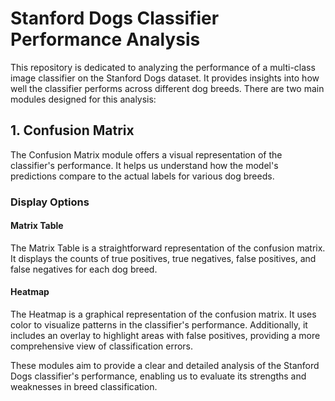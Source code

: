 # Stanford Dogs Classifier Performance Analysis

This repository is dedicated to analyzing the performance of a multi-class image classifier on the Stanford Dogs dataset. It provides insights into how well the classifier performs across different dog breeds. There are two main modules designed for this analysis:

## 1. Confusion Matrix

The Confusion Matrix module offers a visual representation of the classifier's performance. It helps us understand how the model's predictions compare to the actual labels for various dog breeds.

### Display Options

#### Matrix Table

The Matrix Table is a straightforward representation of the confusion matrix. It displays the counts of true positives, true negatives, false positives, and false negatives for each dog breed.

#### Heatmap

The Heatmap is a graphical representation of the confusion matrix. It uses color to visualize patterns in the classifier's performance. Additionally, it includes an overlay to highlight areas with false positives, providing a more comprehensive view of classification errors.

These modules aim to provide a clear and detailed analysis of the Stanford Dogs classifier's performance, enabling us to evaluate its strengths and weaknesses in breed classification.
